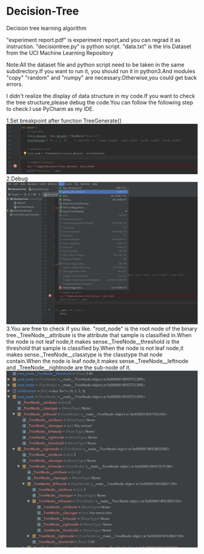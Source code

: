 # Decision-Tree
Decision tree learning algorithm

"experiment report.pdf" is experiment report,and you can regrad it as instruction.
"decisiontree.py" is python script.
"data.txt" is the Iris Dataset from the UCI Machine Learning Repository

Note:All the dataset file and python script need to be taken in the same subdirectory.If you want to run it, you should run it in python3.And modules "copy" "random" and "numpy" are necessary.Otherwise,you could get back errors.

I didn't realize the display of data structure in my code.If you want to check the tree structure,please debug the code.You can follow the following step to check.I use PyCharm as my IDE.

1.Set breakpoint after function TreeGenerate()
![](https://github.com/Deep-Lan/Decision-Tree/blob/master/screenshots/1.png)
2.Debug
![](https://github.com/Deep-Lan/Decision-Tree/blob/master/screenshots/2.png)
3.You are free to check if you like.
"root_node" is the root node of the binary tree._TreeNode__attribute is the attribute that sample is classified in.When the node is not leaf node,it makes sense._TreeNode__threshold is the threshold that sample is classified by.When the node is not leaf node,it makes sense._TreeNode__classtype is the classtype that node contain.When the node is leaf node,it makes sense._TreeNode__leftnode and _TreeNode__rightnode are the sub-node of it.
![](https://github.com/Deep-Lan/Decision-Tree/blob/master/screenshots/3.png)

